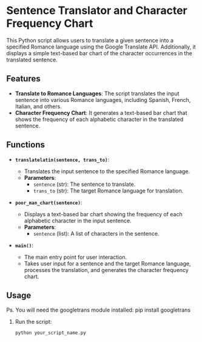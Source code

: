 # Sentence Translator and Character Frequency Chart

This Python script allows users to translate a given sentence into a specified Romance language using the Google Translate API. Additionally, it displays a simple text-based bar chart of the character occurrences in the translated sentence.

## Features

- **Translate to Romance Languages**: The script translates the input sentence into various Romance languages, including Spanish, French, Italian, and others.
- **Character Frequency Chart**: It generates a text-based bar chart that shows the frequency of each alphabetic character in the translated sentence.

## Functions

- **`translatelatin(sentence, trans_to)`**: 
  - Translates the input sentence to the specified Romance language.
  - **Parameters**: 
    - `sentence` (str): The sentence to translate.
    - `trans_to` (str): The target Romance language for translation.
  
- **`poor_man_chart(sentence)`**: 
  - Displays a text-based bar chart showing the frequency of each alphabetic character in the input sentence.
  - **Parameters**: 
    - `sentence` (list): A list of characters in the sentence.

- **`main()`**: 
  - The main entry point for user interaction.
  - Takes user input for a sentence and the target Romance language, processes the translation, and generates the character frequency chart.

## Usage

Ps. You will need the googletrans module installed: pip install googletrans
1. Run the script:
   ```bash
   python your_script_name.py
